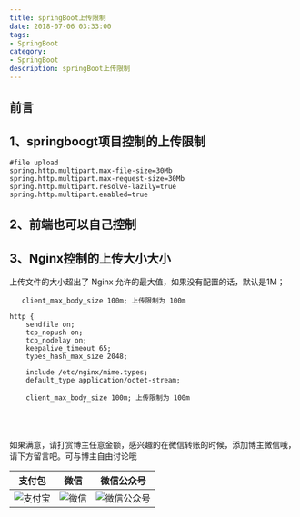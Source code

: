 ```yaml
---
title: springBoot上传限制
date: 2018-07-06 03:33:00
tags: 
- SpringBoot
category: 
- SpringBoot
description: springBoot上传限制
---
```

<!-- image url 
https://raw.githubusercontent.com/HealerJean123/HealerJean123.github.io/master/blogImages
　　首行缩进
<font color="red">  </font>
-->

## 前言

## 1、springboogt项目控制的上传限制

```
#file upload
spring.http.multipart.max-file-size=30Mb
spring.http.multipart.max-request-size=30Mb
spring.http.multipart.resolve-lazily=true
spring.http.multipart.enabled=true

```

## 2、前端也可以自己控制


## 3、Nginx控制的上传大小大小

上传文件的大小超出了 Nginx 允许的最大值，如果没有配置的话，默认是1M；


```
   client_max_body_size 100m; 上传限制为 100m

http {  
    sendfile on;
    tcp_nopush on;
    tcp_nodelay on;
    keepalive_timeout 65;
    types_hash_max_size 2048;

    include /etc/nginx/mime.types;
    default_type application/octet-stream;

    client_max_body_size 100m; 上传限制为 100m
```



<br/><br/><br/>
如果满意，请打赏博主任意金额，感兴趣的在微信转账的时候，添加博主微信哦， 请下方留言吧。可与博主自由讨论哦

|支付包 | 微信|微信公众号|
|:-------:|:-------:|:------:|
|![支付宝](https://raw.githubusercontent.com/HealerJean123/HealerJean123.github.io/master/assets/img/tctip/alpay.jpg) | ![微信](https://raw.githubusercontent.com/HealerJean123/HealerJean123.github.io/master/assets/img/tctip/weixin.jpg)|![微信公众号](https://raw.githubusercontent.com/HealerJean123/HealerJean123.github.io/master/assets/img/my/qrcode_for_gh_a23c07a2da9e_258.jpg)|




<!-- Gitalk 评论 start  -->

<link rel="stylesheet" href="https://unpkg.com/gitalk/dist/gitalk.css">
<script src="https://unpkg.com/gitalk@latest/dist/gitalk.min.js"></script> 
<div id="gitalk-container"></div>    
 <script type="text/javascript">
    var gitalk = new Gitalk({
		clientID: `1d164cd85549874d0e3a`,
		clientSecret: `527c3d223d1e6608953e835b547061037d140355`,
		repo: `HealerJean123.github.io`,
		owner: 'HealerJean123',
		admin: ['HealerJean123'],
		id: '37aeF5HRRQ4gxehl',
    });
    gitalk.render('gitalk-container');
</script> 

<!-- Gitalk end -->

